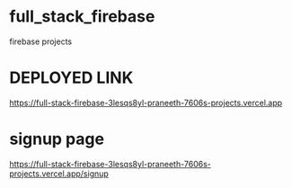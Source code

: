 # full_stack_firebase
 firebase projects
 # DEPLOYED LINK
https://full-stack-firebase-3lesqs8yl-praneeth-7606s-projects.vercel.app 

# signup page
https://full-stack-firebase-3lesqs8yl-praneeth-7606s-projects.vercel.app/signup

